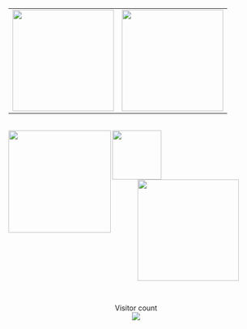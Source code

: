 <div align="center">
  <table>
    <tr>
      <td>
        <a href="https://github.com/Breno-front">
          <img height="200" src="https://github-readme-stats.vercel.app/api?username=Breno-front&show_icons=true&theme=radical&hide=contribs,issues&show=discussions_answered&rank_icon=github&include_all_commits=true&card_width=150" />
        </a>
      </td>
      <td>
        <a href="#">
          <img height="200" src="https://github-readme-stats.vercel.app/api/top-langs/?username=Breno-front&hide=html,scss,css&langs_count=8&layout=compact&theme=radical&card_width=150" />
        </a>
      </td>
    </tr>
  </table>

  <br/>

  <img align="left" height="202" src="https://github-readme-streak-stats.herokuapp.com/?user=Breno-front&theme=radical"/>
  <img align="left" height="97" src="https://github-profile-trophy.vercel.app/?username=Breno-front&theme=radical&no-frame=true&title=Stars,Followers,Commits&column=-1"/>
  
  <a href="#"><img src="https://raw.githubusercontent.com/blocage/blocage/c27df6d5046c6f48820c2d35ffac9c3f536db39f/contributions.svg" style="height: 200px;"></a>

  <br clear="both"/>

  <p align="center">
    Visitor count<br>
    <img src="https://profile-counter.glitch.me/Breno-front/count.svg" />
  </p>
</div>
